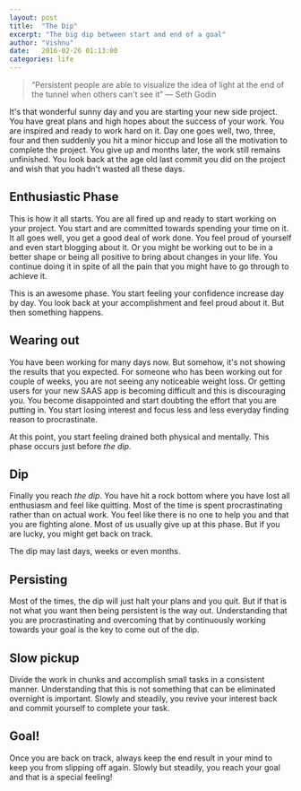 ```yaml
---
layout: post
title:  "The Dip"
excerpt: "The big dip between start and end of a goal"
author: "Vishnu"
date:   2016-02-26 01:13:00
categories: life
---
```

<!-- <a data-flickr-embed="true"  href="javascript:void(0)" title="the dip"><img class="responsive-img" src="https://farm6.staticflickr.com/5638/22903055569_0664b65151_o.jpg" alt="the dip"></a> -->

> “Persistent people are able to visualize the idea of light at the end of the tunnel when others can't see it”
― Seth Godin

It's that wonderful sunny day and you are starting your new side project. You have great plans and high hopes about the success of your work. You are inspired and ready to work hard on it. Day one goes well, two, three, four and then suddenly you hit a minor hiccup and lose all the motivation to complete the project. You give up and months later, the work still remains unfinished. You look back at the age old last commit you did on the project and wish that you hadn't wasted all these days.

## Enthusiastic Phase
This is how it all starts. You are all fired up and ready to start working on your project. You start and are committed towards spending your time on it. It all goes well, you get a good deal of work done. You feel proud of yourself and even start blogging about it. Or you might be working out to be in a better shape or being all positive to bring about changes in your life. You continue doing it in spite of all the pain that you might have to go through to achieve it.

This is an awesome phase. You start feeling your confidence increase day by day. You look back at your accomplishment and feel proud about it. But then something happens.

## Wearing out

You have been working for many days now. But somehow, it's not showing the results that you expected. For someone who has been working out for couple of weeks, you are not seeing any noticeable weight loss. Or getting users for your new SAAS app is becoming difficult and this is discouraging you. You become disappointed and start doubting the effort that you are putting in. You start losing interest and focus less and less everyday finding reason to procrastinate.

At this point, you start feeling drained both physical and mentally. This phase occurs just before *the dip*.

## Dip
Finally you reach *the dip*. You have hit a rock bottom where you have lost all enthusiasm and feel like quitting. Most of the time is spent procrastinating rather than on actual work. You feel like there is no one to help you and that you are fighting alone. Most of us usually give up at this phase. But if you are lucky, you might get back on track.

The dip may last days, weeks or even months.

## Persisting
Most of the times, the dip will just halt your plans and you quit. But if that is not what you want then being persistent is the way out. Understanding that you are procrastinating and overcoming that by continuously working towards your goal is the key to come out of the dip.

## Slow pickup
Divide the work in chunks and accomplish small tasks in a consistent manner. Understanding that this is not something that can be eliminated overnight is important. Slowly and steadily, you revive your interest back and commit yourself to complete your task.

## Goal!
Once you are back on track, always keep the end result in your mind to keep you from slipping off again. Slowly but steadily, you reach your goal and that is a special feeling!